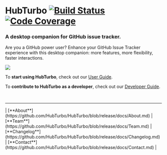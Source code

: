 # HubTurbo [![Build Status](https://img.shields.io/travis/HubTurbo/HubTurbo.svg?style=flat)](https://travis-ci.org/HubTurbo/HubTurbo) [![Code Coverage](https://img.shields.io/coveralls/HubTurbo/HubTurbo.svg?style=flat)](https://coveralls.io/r/HubTurbo/HubTurbo)

### A desktop companion for GitHub issue tracker.

Are you a GitHub power user? Enhance your GitHub Issue Tracker experience with this desktop companion: more features, more flexibility, faster interactions. 

![](https://github.com/HubTurbo/HubTurbo/blob/release/docs/images/getting-started/1.png?raw=true)

To **start using HubTurbo**, check out our [User Guide](https://github.com/HubTurbo/HubTurbo/blob/release/docs/UserGuide.md).

To **contribute to HubTurbo as a developer**, check out our [Developer Guide](docs/DeveloperGuide.md).

<br>
<hr>
| [**About**](https://github.com/HubTurbo/HubTurbo/blob/release/docs/About.md)
| [**Team**](https://github.com/HubTurbo/HubTurbo/blob/release/docs/Team.md) 
| [**Changelog**](https://github.com/HubTurbo/HubTurbo/blob/release/docs/Changelog.md) 
| [**Contact**](https://github.com/HubTurbo/HubTurbo/blob/release/docs/Contact.md)
|